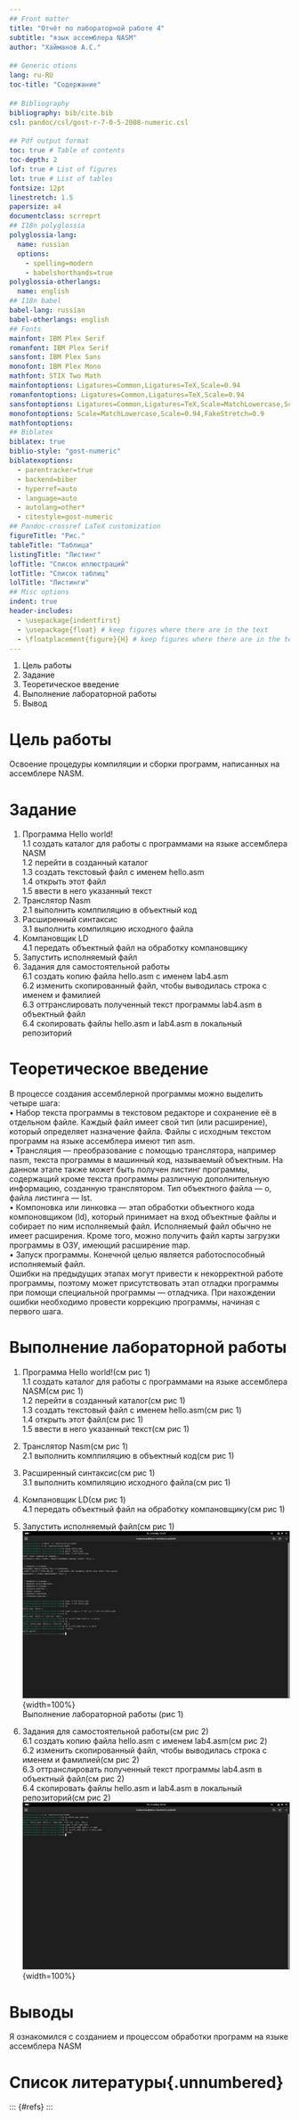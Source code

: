 ```yaml
---
## Front matter
title: "Отчёт по лабораторной работе 4"
subtitle: "язык ассемблера NASM"
author: "Хайманов А.С."

## Generic otions
lang: ru-RU
toc-title: "Содержание"

## Bibliography
bibliography: bib/cite.bib
csl: pandoc/csl/gost-r-7-0-5-2008-numeric.csl

## Pdf output format
toc: true # Table of contents
toc-depth: 2
lof: true # List of figures
lot: true # List of tables
fontsize: 12pt
linestretch: 1.5
papersize: a4
documentclass: scrreprt
## I18n polyglossia
polyglossia-lang:
  name: russian
  options:
	- spelling=modern
	- babelshorthands=true
polyglossia-otherlangs:
  name: english
## I18n babel
babel-lang: russian
babel-otherlangs: english
## Fonts
mainfont: IBM Plex Serif
romanfont: IBM Plex Serif
sansfont: IBM Plex Sans
monofont: IBM Plex Mono
mathfont: STIX Two Math
mainfontoptions: Ligatures=Common,Ligatures=TeX,Scale=0.94
romanfontoptions: Ligatures=Common,Ligatures=TeX,Scale=0.94
sansfontoptions: Ligatures=Common,Ligatures=TeX,Scale=MatchLowercase,Scale=0.94
monofontoptions: Scale=MatchLowercase,Scale=0.94,FakeStretch=0.9
mathfontoptions:
## Biblatex
biblatex: true
biblio-style: "gost-numeric"
biblatexoptions:
  - parentracker=true
  - backend=biber
  - hyperref=auto
  - language=auto
  - autolang=other*
  - citestyle=gost-numeric
## Pandoc-crossref LaTeX customization
figureTitle: "Рис."
tableTitle: "Таблица"
listingTitle: "Листинг"
lofTitle: "Список иллюстраций"
lotTitle: "Список таблиц"
lolTitle: "Листинги"
## Misc options
indent: true
header-includes:
  - \usepackage{indentfirst}
  - \usepackage{float} # keep figures where there are in the text
  - \floatplacement{figure}{H} # keep figures where there are in the text
---
```

1. Цель работы
2. Задание
3. Теоретическое введение
4. Выполнение лабораторной работы
5. Вывод

# Цель работы
Освоение процедуры компиляции и сборки программ, написанных на ассемблере NASM.

# Задание
1. Программа Hello world!  
1.1 создать каталог для работы с программами на языке ассемблера NASM  
1.2 перейти в созданный каталог  
1.3 создать текстовый файл с именем hello.asm  
1.4 открыть этот файл  
1.5 ввести в него указанный текст  
2. Транслятор Nasm  
2.1 выполнить комппиляцию в объектный код  
3. Расширенный синтаксис   
3.1 выполнить компиляцию исходного файла  
4. Компановщик LD  
4.1 передать объектный файл на обработку компановщику  
5. Запустить исполняемый файл  
6. Задания для самостоятельной работы  
6.1 создать копию файла hello.asm с именем lab4.asm  
6.2 изменить скопированный файл, чтобы выводилась строка с именем и фамилией  
6.3 оттранслировать полученный текст программы lab4.asm в объектный файл  
6.4 скопировать файлы hello.asm и lab4.asm в локальный репозиторий  



# Теоретическое введение
В процессе создания ассемблерной программы можно выделить четыре шага:  
• Набор текста программы в текстовом редакторе и сохранение её в отдельном файле. 
Каждый файл имеет свой тип (или расширение), который определяет назначение файла. 
Файлы с исходным текстом программ на языке ассемблера имеют тип asm.  
• Трансляция — преобразование с помощью транслятора, например nasm, текста программы в машинный код, называемый объектным. На данном этапе также может быть
получен листинг программы, содержащий кроме текста программы различную дополнительную информацию, созданную транслятором. Тип объектного файла — o, файла
листинга — lst.  
• Компоновка или линковка — этап обработки объектного кода компоновщиком (ld),
который принимает на вход объектные файлы и собирает по ним исполняемый файл.
Исполняемый файл обычно не имеет расширения. Кроме того, можно получить файл
карты загрузки программы в ОЗУ, имеющий расширение map.  
• Запуск программы. Конечной целью является работоспособный исполняемый файл.  
Ошибки на предыдущих этапах могут привести к некорректной работе программы,
поэтому может присутствовать этап отладки программы при помощи специальной
программы — отладчика. При нахождении ошибки необходимо провести коррекцию
программы, начиная с первого шага.

# Выполнение лабораторной работы
1. Программа Hello world!(см рис 1)   
1.1 создать каталог для работы с программами на языке ассемблера NASM(см рис 1)   
1.2 перейти в созданный каталог(см рис 1)  
1.3 создать текстовый файл с именем hello.asm(см рис 1)  
1.4 открыть этот файл(см рис 1)  
1.5 ввести в него указанный текст(см рис 1)  
2. Транслятор Nasm(см рис 1)  
2.1 выполнить комппиляцию в объектный код(см рис 1)  
3. Расширенный синтаксис(см рис 1)   
3.1 выполнить компиляцию исходного файла(см рис 1)  
4. Компановщик LD(см рис 1)  
4.1 передать объектный файл на обработку компановщику(см рис 1)  
5. Запустить исполняемый файл(см рис 1)  
![Лабар работа 4](image/lab_04.png){width=100%}  
Выполнение лабораторной работы (рис 1)

6. Задания для самостоятельной работы(см рис 2)  
6.1 создать копию файла hello.asm с именем lab4.asm(см рис 2)  
6.2 изменить скопированный файл, чтобы выводилась строка с именем и фамилией(см рис 2)  
6.3 оттранслировать полученный текст программы lab4.asm в объектный файл(см рис 2)  
6.4 скопировать файлы hello.asm и lab4.asm в локальный репозиторий(см рис 2)  
![Самостоятельная работа](image/independent_work.png){width=100%}

# Выводы     
Я ознакомился с созданием и процессом обработки программ на языке ассемблера NASM

# Список литературы{.unnumbered}

::: {#refs}
:::
